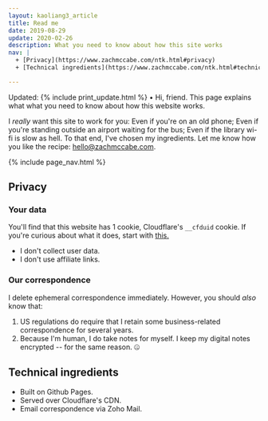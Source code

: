 ```yaml
---
layout: kaoliang3_article
title: Read me
date: 2019-08-29
update: 2020-02-26
description: What you need to know about how this site works
nav: |
  + [Privacy](https://www.zachmccabe.com/ntk.html#privacy)
  + [Technical ingredients](https://www.zachmccabe.com/ntk.html#technical-ingredients)

---
```


Updated: {% include print_update.html %} • Hi, friend. This page explains what what you need to know about how this website works.

I *really* want this site to work for you: Even if you're on an old phone; Even if you're standing outside an airport waiting for the bus; Even if the library wi-fi is slow as hell. To that end, I've chosen my ingredients. Let me know how you like the recipe: <hello@zachmccabe.com>.



{% include page_nav.html %}



## Privacy

### Your data

You'll find that this website has 1 cookie, Cloudflare's `__cfduid` cookie. If you're curious about what it does, start with [this.](https://support.cloudflare.com/hc/en-us/articles/200170156-What-does-the-Cloudflare-cfduid-cookie-do-)

- I don't collect user data.
- I don't use affiliate links.



### Our correspondence

I delete ephemeral correspondence immediately. However, you should *also* know that:

1. US regulations do require that I retain some business-related correspondence for several years.
2. Because I'm human, I do take notes for myself. I keep my digital notes encrypted -- for the same reason. 🤐



## Technical ingredients

+ Built on Github Pages.
+ Served over Cloudflare's CDN.
+ Email correspondence via Zoho Mail.

